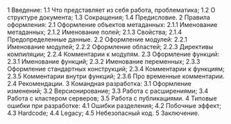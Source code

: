 1  Введение:
	1.1 Что представляет из себя работа, проблематика;
	1.2 О структуре документа;
	1.3 Сокращения;
	1.4 Предисловие.
2 Правила оформления:
	2.1 Оформление объектов метаданных:
		2.1.1 Именование метаданных;
		2.1.2 Именование полей;
		2.1.3 Свойства;
		2.1.4 Предопределенные данные.
	2.2 Оформление модулей:
		2.2.1 Именование модулей;
		2.2.2 Оформление областей;
		2.2.3 Директивы компиляции;
		2.2.4 Комментарии к модулям.
	2.3 Оформление функций:
		2.3.1 Именование функций;
		2.3.2 Именование переменных;
		2.3.3 Оформление стандартных конструкций;
		2.3.4 Комментарии к функциям;
		2.3.5 Комментарии внутри функций;
		2.3.6 Про временные комментарии.
	2.4 Рекомендации.
3 Командная разработка:
	3.1 Оформление изменений;
	3.2 Версионирование;
	3.3 Работа с расширениями;
	3.4 Работа с кластером серверов;
	3.5 Работа с публикациями.
4 Типовые ошибки при разработке:
	4.1 Ошибки разделения;
	4.2 Побочные эффект;
	4.3 Hardcode;
	4.4 Legacy;
	4.5 Небезопасный код.
5 Заключение.
